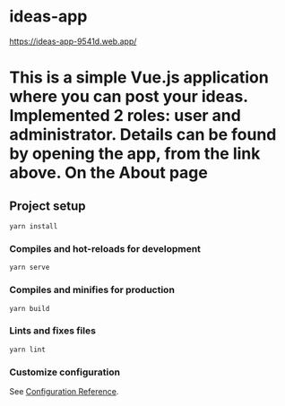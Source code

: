 # ideas-app
https://ideas-app-9541d.web.app/

# This is a simple Vue.js application where you can post your ideas. Implemented 2 roles: user and administrator. Details can be found by opening the app, from the link above. On the About page


## Project setup
```
yarn install
```

### Compiles and hot-reloads for development
```
yarn serve
```

### Compiles and minifies for production
```
yarn build
```

### Lints and fixes files
```
yarn lint
```

### Customize configuration
See [Configuration Reference](https://cli.vuejs.org/config/).
